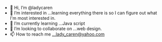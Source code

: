 - 👋 Hi, I’m @ladycaren
- 👀 I’m interested in ...learning everything there is so I can figure out what I'm most interested in.
- 🌱 I’m currently learning ...Java script
- 💞️ I’m looking to collaborate on ...web design.
- 📫 How to reach me ...lady_caren@yahoo.com

<!---
ladycaren/ladycaren is a ✨ special ✨ repository because its `README.md` (this file) appears on your GitHub profile.
You can click the Preview link to take a look at your changes.
--->
